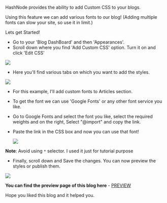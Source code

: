 HashNode provides the ability to add Custom CSS to your blogs.

Using this feature we can add various fonts to our blog! (Adding multiple fonts
can slow your site, so use it in limit.)

Lets get Started!

- Go to your 'Blog DashBoard' and then 'Appearances'.
- Scroll down where you find 'Add Custom CSS' option. Turn it on and click 'Edit
  CSS'

![](https://cdn.hashnode.com/res/hashnode/image/upload/v1615087493588/FBN7LaGuM.png?auto=compress)

- Here you'll find various tabs on which you want to add the styles.

![](https://cdn.hashnode.com/res/hashnode/image/upload/v1615087584999/AzMb04eOw.png?auto=compress)

- For this example, I'll add custom fonts to Articles section.
- To get the font we can use 'Google Fonts' or any other font service you like.

- Go to Google Fonts and select the font you like, select the required weights
  and on the right, Select "@import" and copy the link.

- Paste the link in the CSS box and now you can use that font!

  ![](https://cdn.hashnode.com/res/hashnode/image/upload/v1615087815638/FWN9Pc1E5.png?auto=compress)

**Note**: Avoid using `*` selector. I used it just for tutorial purpose

- Finally, scroll down and Save the changes. You can now preview the styles or
  publish them.

![](https://cdn.hashnode.com/res/hashnode/image/upload/v1615088072825/rRscutpqj.png?auto=compress)

**You can find the preview page of this blog here** -
[PREVIEW](https://blogs.shubhamverma.me/search-a-users-hashnode-blogs-right-from-your-vscode?preview=true)

Hope you liked this blog and it helped you.
